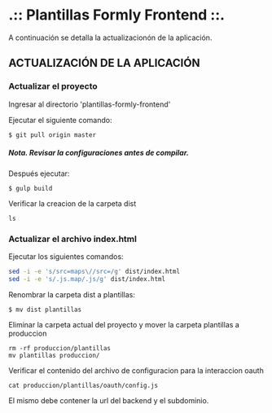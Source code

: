 .:: Plantillas Formly Frontend ::.
=================================================

A continuación se detalla la actualizacionón de la aplicación.

## ACTUALIZACIÓN DE LA APLICACIÓN

### Actualizar el proyecto

Ingresar al directorio 'plantillas-formly-frontend'

Ejecutar el siguiente comando:

    $ git pull origin master


##### Nota. Revisar la configuraciones antes de compilar.
Después ejecutar:

    $ gulp build


Verificar la creacion de la carpeta dist

    ls


### Actualizar el archivo index.html

Ejecutar los siguientes comandos:

```sh
sed -i -e 's/src=maps\//src=/g' dist/index.html
sed -i -e 's/.js.map/.js/g' dist/index.html
```
Renombrar la carpeta dist a plantillas:

    $ mv dist plantillas

Eliminar la carpeta actual del proyecto y mover la carpeta plantillas a produccion

    rm -rf produccion/plantillas
    mv plantillas produccion/

Verificar el contenido del archivo de configuracion para la interaccion oauth

    cat produccion/plantillas/oauth/config.js

El mismo debe contener la url del backend y el subdominio.